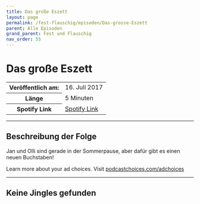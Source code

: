 ```yaml
---
title: Das große Eszett
layout: page
permalink: /fest-flauschig/episoden/Das-grosse-Eszett
parent: Alle Episoden
grand_parent: Fest und Flauschig
nav_order: 55
---
```


# Das große Eszett
<table class="resp-table dcf-table dcf-table-responsive dcf-table-bordered dcf-table-striped dcf-w-100%">
                    <tbody>
                        <tr>
                            <th scope="row">Veröffentlich am:</th>
                            <td data-label="Veröffentlich am:">16. Juli 2017</td>
                        </tr>
                        <tr>
                            <th scope="row">Länge </th>
                            <td data-label="Länge ">5 Minuten</td>
                        </tr><tr>
                                <th scope="row">Spotify Link</th>
                                <td data-label="Spotify Link"><a href="https://open.spotify.com/episode/2j5miF3mq3NTY9DMxy2nB3">Spotify Link</a></td>
                            </tr></tbody>
                </table>

***

## Beschreibung der Folge

<div>
Jan und Olli sind gerade in der Sommerpause, aber dafür gibt es einen neuen Buchstaben!<p> </p><p>Learn more about your ad choices. Visit <a href="https://podcastchoices.com/adchoices">podcastchoices.com/adchoices</a></p>  
</div>

***

## Keine Jingles gefunden